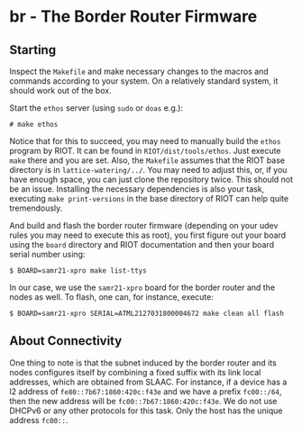 # br - The Border Router Firmware

## Starting

Inspect the `Makefile` and make necessary changes to the macros and commands according to your system. On a relatively standard system, it should work out of the box.

Start the `ethos` server (using `sudo` or `doas` e.g.):
```
# make ethos
```
Notice that for this to succeed, you may need to manually build the `ethos` program by RIOT. It can be found in `RIOT/dist/tools/ethos`. Just execute `make` there and you are set. Also, the `Makefile` assumes that the RIOT base directory is in `lattice-watering/../`. You may need to adjust this, or, if you have enough space, you can just clone the repository twice. This should not be an issue. Installing the necessary dependencies is also your task, executing `make print-versions` in the base directory of RIOT can help quite tremendously.

And build and flash the border router firmware (depending on your udev rules you may need to execute this as root), you first figure out your board using the `board` directory and RIOT documentation and then your board serial number using:
```
$ BOARD=samr21-xpro make list-ttys
```
In our case, we use the `samr21-xpro` board for the border router and the nodes as well. To flash, one can, for instance, execute:
```
$ BOARD=samr21-xpro SERIAL=ATML2127031800004672 make clean all flash
```

## About Connectivity

One thing to note is that the subnet induced by the border router and its nodes configures itself by combining a fixed suffix with its link local addresses, which are obtained from SLAAC. For instance, if a device has a l2 address of `fe80::7b67:1860:420c:f43e` and we have a prefix `fc00::/64`, then the new address will be `fc00::7b67:1860:420c:f43e`. We do not use DHCPv6 or any other protocols for this task. Only the host has the unique address `fc00::`.
